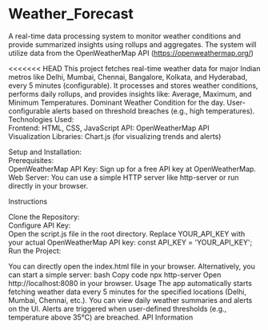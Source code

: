 # Weather_Forecast
 A real-time data processing system to monitor weather conditions and provide summarized insights using rollups and aggregates. The system will utilize data from the OpenWeatherMap API (https://openweathermap.org/)

<<<<<<< HEAD
This project fetches real-time weather data for major Indian metros like Delhi, Mumbai, Chennai, Bangalore, Kolkata, and Hyderabad, every 5 minutes (configurable). It processes and stores weather conditions, performs daily rollups, and provides insights like: Average, Maximum, and Minimum Temperatures. Dominant Weather Condition for the day. User-configurable alerts based on threshold breaches (e.g., high temperatures).
Technologies Used:<br>
Frontend: HTML, CSS, JavaScript
API: OpenWeatherMap API<br>
Visualization Libraries: Chart.js (for visualizing trends and alerts)

Setup and Installation: <br>
Prerequisites:<br>
OpenWeatherMap API Key: Sign up for a free API key at OpenWeatherMap.<br>
Web Server: You can use a simple HTTP server like http-server or run directly in your browser.

Instructions<br>

Clone the Repository:<br>
Configure API Key:<br>
Open the script.js file in the root directory.
Replace YOUR_API_KEY with your actual OpenWeatherMap API key:
const API_KEY = 'YOUR_API_KEY';
Run the Project:

You can directly open the index.html file in your browser.
Alternatively, you can start a simple server:
bash
Copy code
npx http-server
Open http://localhost:8080 in your browser.
Usage
The app automatically starts fetching weather data every 5 minutes for the specified locations (Delhi, Mumbai, Chennai, etc.).
You can view daily weather summaries and alerts on the UI.
Alerts are triggered when user-defined thresholds (e.g., temperature above 35°C) are breached.
API Information
